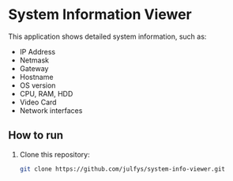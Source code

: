 # System Information Viewer

This application shows detailed system information, such as:

- IP Address
- Netmask
- Gateway
- Hostname
- OS version
- CPU, RAM, HDD
- Video Card
- Network interfaces

## How to run

1. Clone this repository:
   ```bash
   git clone https://github.com/julfys/system-info-viewer.git
